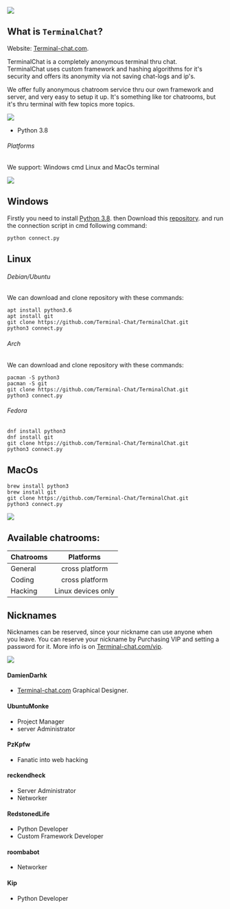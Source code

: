 ![](https://cdn.discordapp.com/attachments/824045796156112896/824585891334717461/827x149.png)

## What is `TerminalChat`?
Website: [Terminal-chat.com](https://terminal-chat.com/).

TerminalChat is a completely anonymous terminal thru chat.<br>
TerminalChat uses custom framework and hashing algorithms for it's security and offers its anonymity via not saving chat-logs and
ip's.<br>


We offer fully anonymous chatroom service thru our own framework and server, and very easy to setup it up.
It's something like tor chatrooms, but it's thru terminal with few topics more topics.

![](https://cdn.discordapp.com/attachments/824045796156112896/824601182805688330/Untitled-4.png)

- Python 3.8

###### Platforms
We support:
Windows cmd
Linux and MacOs terminal

![](https://cdn.discordapp.com/attachments/824045796156112896/824601178804322344/Untitled-1.png)

## Windows

Firstly you need to install [Python 3.8](https://www.pytorials.com/python-download-install-windows/).
then Download this [repository](https://github.com/Terminal-Chat).
and run the connection script in cmd following command:
```
python connect.py
```

## Linux

###### Debian/Ubuntu

We can download and clone repository with these commands:

```
apt install python3.6
apt install git
git clone https://github.com/Terminal-Chat/TerminalChat.git
python3 connect.py
```

###### Arch

We can download and clone repository with these commands:

```
pacman -S python3 
pacman -S git
git clone https://github.com/Terminal-Chat/TerminalChat.git
python3 connect.py
```

###### Fedora

```
dnf install python3
dnf install git
git clone https://github.com/Terminal-Chat/TerminalChat.git
python3 connect.py
```

## MacOs

```
brew install python3
brew install git
git clone https://github.com/Terminal-Chat/TerminalChat.git
python3 connect.py
```

![](https://cdn.discordapp.com/attachments/824045796156112896/824602086422478898/Untitled-5.png)

## Available chatrooms:

| Chatrooms    | Platforms          |
| -------------|:------------------:|
| General      | cross platform     |
| Coding       | cross platform     |
| Hacking      | Linux devices only |

## Nicknames

Nicknames can be reserved, since your nickname can use anyone when you leave.
You can reserve your nickname by Purchasing VIP and setting a password for it. 
More info is on [Terminal-chat.com/vip](https://terminal-chat.com/vip).

![](https://cdn.discordapp.com/attachments/824045796156112896/824602090499473438/Untitled-6.png)

#### DamienDarhk
- [Terminal-chat.com](https://terminal-chat.com/) Graphical Designer. <br>

#### UbuntuMonke
- Project Manager
- server Administrator<br>

#### PzKpfw
- Fanatic into web hacking<br>

#### reckendheck
- Server Administrator
- Networker<br>

#### RedstonedLife
- Python Developer
- Custom Framework Developer<br>

#### roombabot
- Networker<br>

#### Kip
- Python Developer

